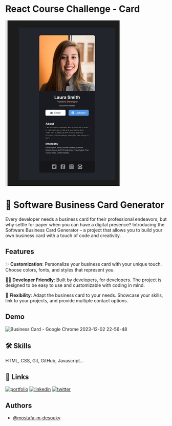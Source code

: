 # React Course Challenge - Card

![Design preview for the Card landing page coding challenge](./src/images/card.png)

# 🚀 Software Business Card Generator

Every developer needs a business card for their professional endeavors, but why settle for paper when you can have a digital presence? Introducing the Software Business Card Generator – a project that allows you to build your own business card with a touch of code and creativity.

## Features

✨ **Customization**: Personalize your business card with your unique touch. Choose colors, fonts, and styles that represent you.

👨‍💻 **Developer Friendly**: Built by developers, for developers. The project is designed to be easy to use and customizable with coding in mind.

🔧 **Flexibility**: Adapt the business card to your needs. Showcase your skills, link to your projects, and provide multiple contact options.

## Demo

![Business Card - Google Chrome 2023-12-02 22-56-48](https://github.com/kanugurajesh/Business-Card/assets/120458029/e3b95d53-fffa-4d03-a135-b662a7ef2f43)

## 🛠 Skills

HTML, CSS, Git, GitHub, Javascript...

## 🔗 Links

[![portfolio](https://img.shields.io/badge/my_portfolio-000?style=for-the-badge&logo=ko-fi&logoColor=white)](https://mostafa-m-desouky.github.io/My-Portfolio/)
[![linkedin](https://img.shields.io/badge/linkedin-0A66C2?style=for-the-badge&logo=linkedin&logoColor=white)](https://www.linkedin.com/in/mostafa-magdy-ba1096271/)
[![twitter](https://img.shields.io/badge/twitter-1DA1F2?style=for-the-badge&logo=twitter&logoColor=white)](https://twitter.com/Mustafa_Desouky)

## Authors

- [@mostafa-m-desouky](https://github.com/mostafa-m-desouky)
